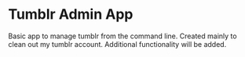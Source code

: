 # Tumblr Admin App
Basic app to manage tumblr from the command line. Created mainly to clean out my tumblr account. Additional functionality will be added.
